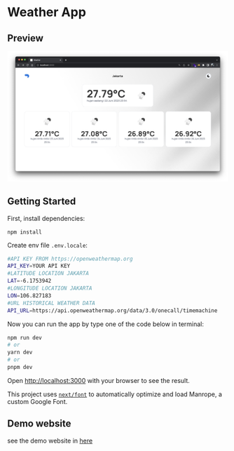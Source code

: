 # Weather App

## Preview

![Preview](public/preview.png)

## Getting Started

First, install dependencies:

```
npm install
```

Create env file `.env.locale`:

```bash
#API KEY FROM https://openweathermap.org
API_KEY=YOUR API KEY
#LATITUDE LOCATION JAKARTA
LAT=-6.1753942
#LONGITUDE LOCATION JAKARTA
LON=106.827183
#URL HISTORICAL WEATHER DATA
API_URL=https://api.openweathermap.org/data/3.0/onecall/timemachine
```

Now you can run the app by type one of the code below in terminal:

```bash
npm run dev
# or
yarn dev
# or
pnpm dev
```

Open [http://localhost:3000](http://localhost:3000) with your browser to see the result.

This project uses [`next/font`](https://nextjs.org/docs/basic-features/font-optimization) to automatically optimize and load Manrope, a custom Google Font.

## Demo website

see the demo website in [here](https://weather-app-deni.vercel.app/)
